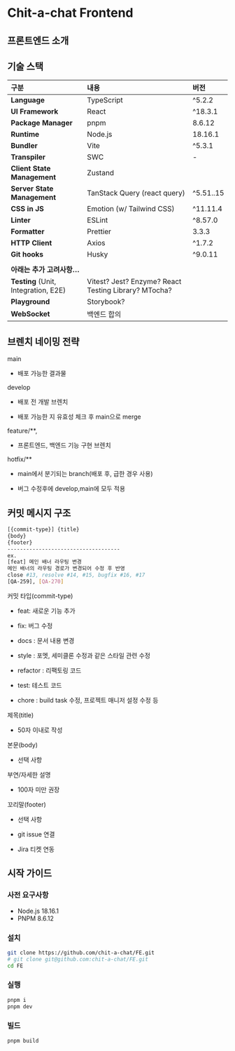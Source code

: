 # Chit-a-chat Frontend

## 프론트엔드 소개

## 기술 스택
| **구분**                             | 내용                                                 | 버전 |
| :----------------------------------- | :--------------------------------------------------- | :--- |
| **Language**                         | TypeScript                                           |  ^5.2.2    |
| **UI Framework**                     | React                                                |  ^18.3.1    |
| **Package Manager**                  | pnpm                                                 |  8.6.12    |
| **Runtime**                          | Node.js                                              |  18.16.1    |
| **Bundler**                          | Vite                                                 |  ^5.3.1    |
| **Transpiler**                       | SWC                                                  |   -   |
| **Client State Management**          | Zustand                                              |      |
| **Server State Management**          | TanStack Query (react query)                         |  ^5.51..15    |
| **CSS in JS**                        | Emotion (w/ Tailwind CSS)                            |  ^11.11.4    |
| **Linter**                           | ESLint                                               |  ^8.57.0    |
| **Formatter**                        | Prettier                                             |  3.3.3    |
| **HTTP Client**                      | Axios                                                |  ^1.7.2    |
| **Git hooks**                        | Husky                                                |  ^9.0.11    |
|                                      |                                                      |      |
| **아래는 추가 고려사항…**            |                                                      |      |
| **Testing** (Unit, Integration, E2E) | Vitest? Jest? Enzyme? React Testing Library? MTocha? |      |
| **Playground**                       | Storybook?                                           |      |
| **WebSocket**                        | 백엔드 합의                                          |      |

## 브렌치 네이밍 전략
main

- 배포 가능한 결과물

develop

- 배포 전 개발 브렌치

- 배포 가능한 지 유효성 체크 후 main으로 merge

feature/**,

- 프론트엔드, 백엔드 기능 구현 브렌치

hotfix/**

- main에서 분기되는 branch(배포 후, 급한 경우 사용)

- 버그 수정후에 develop,main에 모두 적용

## 커밋 메시지 구조
```bash
[{commit-type}] {title}
{body}
{footer}
------------------------------------
ex. 
[feat] 메인 배너 라우팅 변경
메인 배너의 라우팅 경로가 변경되어 수정 후 반영
close #13, resolve #14, #15, bugfix #16, #17
[QA-259], [QA-270]
```
커밋 타입(commit-type)

- feat: 새로운 기능 추가

- fix: 버그 수정

- docs : 문서 내용 변경

- style : 포멧, 세미클론 수정과 같은 스타일 관련 수정

- refactor : 리팩토링 코드

- test: 테스트 코드

- chore : build task 수정, 프로젝트 매니저 설정 수정 등

제목(title)

- 50자 이내로 작성

본문(body)

- 선택 사항

부연/자세한 설명

- 100자 미만 권장

꼬리말(footer)

- 선택 사항

- git issue 연결

- Jira 티켓 연동

## 시작 가이드

### 사전 요구사항

-   Node.js 18.16.1
-   PNPM 8.6.12

### 설치

```bash
git clone https://github.com/chit-a-chat/FE.git
# git clone git@github.com:chit-a-chat/FE.git
cd FE
```

### 실행

```bash
pnpm i
pnpm dev
```

### 빌드

```bash
pnpm build
```
